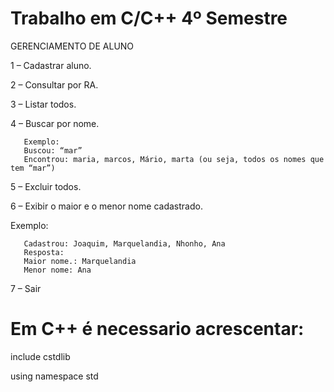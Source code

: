# Trabalho em C/C++  4º Semestre



GERENCIAMENTO DE ALUNO

1 – Cadastrar aluno. 

2 – Consultar por RA. 

3 – Listar todos. 

4 – Buscar por nome. 

       Exemplo: 
       Buscou: “mar”
       Encontrou: maria, marcos, Mário, marta (ou seja, todos os nomes que tem “mar”)

5 – Excluir todos. 
 
6 – Exibir o maior e o menor nome cadastrado. 

Exemplo:

       Cadastrou: Joaquim, Marquelandia, Nhonho, Ana
       Resposta:
       Maior nome.: Marquelandia
       Menor nome: Ana



7 – Sair 

# Em C++ é necessario acrescentar:

include cstdlib

using namespace std


